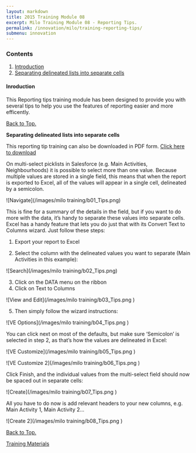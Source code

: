 ```yaml
---
layout: markdown
title: 2015 Training Module 08
excerpt: Milo Training Module 08 - Reporting Tips.
permalink: /innovation/milo/training-reporting-tips/
submenu: innovation
---
```


### Contents <a name="top"></a>

1. <a href="#intro">Introduction</a>
2. <a href="#separate">Separating delineated lists into separate cells</a>

#### Inroduction <a name="intro"></a>

This Reporting tips training module has been designed to provide you with several tips to help you use the features of reporting easier and more efficently.

<a href="#top">Back to Top.</a>

**Separating delineated lists into separate cells** <a name="separate"></a>

This reporting tip training can also be downloaded in PDF form. <a href="/files/Milo 2015 Training Reporting Tips 01.pdf" download target="_blank">Click here to download</a>

On multi-select picklists in Salesforce (e.g. Main Activities, Neighbourhoods) it is possible to select more than one value. Because multiple values are stored in a single field, this means that when the report is exported to Excel, all of the values will appear in a single cell, delineated by a semicolon.

![Navigate](/images/milo training/b01_Tips.png)

This is fine for a summary of the details in the field, but if you want to do more with the data, it’s handy to separate these values into separate cells.
Excel has a handy feature that lets you do just that with its Convert Text to Columns wizard. Just follow these steps:
1.	Export your report to Excel

2.	Select the column with the delineated values you want to separate (Main Activities in this example):

![Search](/images/milo training/b02_Tips.png)

3.	Click on the DATA menu on the ribbon
4.	Click on Text to Columns

![View and Edit](/images/milo training/b03_Tips.png )

5.	Then simply follow the wizard instructions:

![VE Options](/images/milo training/b04_Tips.png )

You can click next on most of the defaults, but make sure ‘Semicolon’ is selected in step 2, as that’s how the values are delineated in Excel:

![VE Customize](/images/milo training/b05_Tips.png )

![VE Customize 2](/images/milo training/b06_Tips.png )

Click Finish, and the individual values from the multi-select field should now be spaced out in separate cells:

![Create](/images/milo training/b07_Tips.png )

All you have to do now is add relevant headers to your new columns, e.g. Main Activity 1, Main Activity 2…

![Create 2](/images/milo training/b08_Tips.png )

<a href="#top">Back to Top.</a>

<a href="/innovation/milo-training/" class="btn btn-primary btn-lg">Training Materials</a>
